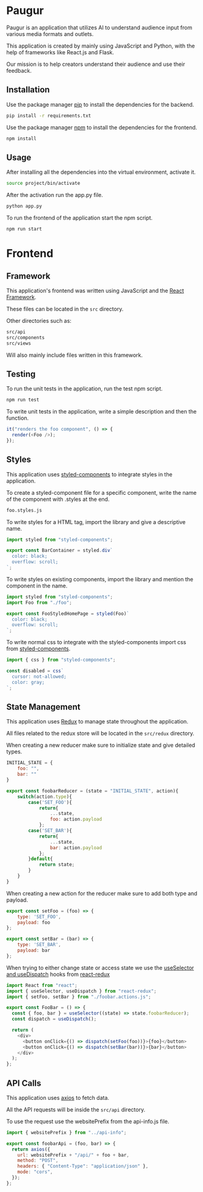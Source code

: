 # Paugur

Paugur is an application that utilizes AI to understand audience input from various media formats and outlets.

This application is created by mainly using JavaScript and Python, with the help of frameworks like React.js and Flask.

Our mission is to help creators understand their audience and use their feedback.

## Installation

Use the package manager [pip](https://pip.pypa.io/en/stable/) to install the dependencies for the backend.

```bash
pip install -r requirements.txt
```

Use the package manager [npm](https://nodejs.org/en/) to install the dependencies for the frontend.

```bash
npm install
```

## Usage

After installing all the dependencies into the virtual environment, activate it.

```bash
source project/bin/activate
```

After the activation run the app.py file.

```bash
python app.py
```

To run the frontend of the application start the npm script.

```bash
npm run start
```

# Frontend

## Framework

This application's frontend was written using JavaScript and the [React Framework](https://reactjs.org/).

These files can be located in the `src` directory.

Other directories such as:

```bash
src/api
src/components
src/views
```

Will also mainly include files written in this framework.

## Testing

To run the unit tests in the application, run the test npm script.

```bash
npm run test
```

To write unit tests in the application, write a simple description and then the function.

```javascript
it("renders the foo component", () => {
  render(<Foo />);
});
```

## Styles

This application uses [styled-components](https://styled-components.com/) to integrate styles in the application.

To create a styled-component file for a specific component, write the name of the component with .styles at the end.

```bash
foo.styles.js
```

To write styles for a HTML tag, import the library and give a descriptive name.

```javascript
import styled from "styled-components";

export const BarContainer = styled.div`
  color: black;
  overflow: scroll;
`;
```

To write styles on existing components, import the library and mention the component in the name.

```javascript
import styled from "styled-components";
import Foo from "./foo";

export const FooStyledHomePage = styled(Foo)`
  color: black;
  overflow: scroll;
`;
```

To write normal css to integrate with the styled-components import css from [styled-components](https://styled-components.com/).

```javascript
import { css } from "styled-components";

const disabled = css`
  cursor: not-allowed;
  color: gray;
`;
```

## State Management

This application uses [Redux](https://react-redux.js.org/introduction/quick-start) to manage state throughout the application.

All files related to the redux store will be located in the `src/redux` directory.

When creating a new reducer make sure to initialize state and give detailed types.

```javascript
INITIAL_STATE = {
    foo: "",
    bar: ""
}

export const foobarReducer = (state = "INITIAL_STATE", action){
    switch(action.type){
        case('SET_FOO'){
            return{
                ...state,
                foo: action.payload
            };
        case('SET_BAR'){
            return{
                ...state,
                bar: action.payload
            };
        }default{
            return state;
        }
    }
}
```

When creating a new action for the reducer make sure to add both type and payload.

```javascript
export const setFoo = (foo) => {
    type: 'SET_FOO',
    payload: foo
};

export const setBar = (bar) => {
    type: 'SET_BAR',
    payload: bar
};
```

When trying to either change state or access state we use the [useSelector and useDispatch](https://react-redux.js.org/api/hooks) hooks from [react-redux](https://react-redux.js.org/)

```javascript
import React from "react";
import { useSelector, useDispatch } from "react-redux";
import { setFoo, setBar } from "./foobar.actions.js";

export const FooBar = () => {
  const { foo, bar } = useSelector((state) => state.foobarReducer);
  const dispatch = useDispatch();

  return (
    <div>
      <button onClick={() => dispatch(setFoo(foo))}>{foo}</button>
      <button onClick={() => dispatch(setBar(bar))}>{bar}</button>
    </div>
  );
};
```

## API Calls

This application uses [axios](https://www.npmjs.com/package/axios) to fetch data.

All the API requests will be inside the `src/api` directory.

To use the request use the websitePrefix from the api-info.js file.

```javascript
import { websitePrefix } from "../api-info";

export const foobarApi = (foo, bar) => {
  return axios({
    url: websitePrefix + "/api/" + foo + bar,
    method: "POST",
    headers: { "Content-Type": "application/json" },
    mode: "cors",
  });
};
```
